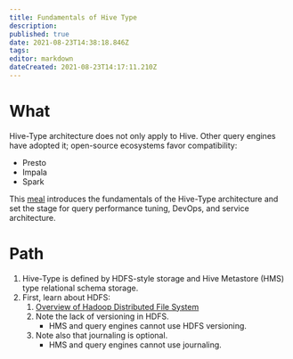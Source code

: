 ```yaml
---
title: Fundamentals of Hive Type
description: 
published: true
date: 2021-08-23T14:38:18.846Z
tags: 
editor: markdown
dateCreated: 2021-08-23T14:17:11.210Z
---
```


# What
Hive-Type architecture does not only apply to Hive. Other query engines have adopted it; open-source ecosystems favor compatibility:
- Presto
- Impala
- Spark

This [meal](/training/qram/meals) introduces the fundamentals of the Hive-Type architecture and set the stage for query performance tuning, DevOps, and service architecture.

# Path
1. Hive-Type is defined by HDFS-style storage and Hive Metastore (HMS) type relational schema storage.
2. First, learn about HDFS:
   1. [Overview of Hadoop Distributed File System](/training/qram/dishes/overview_of_hdfs)
   2. Note the lack of versioning in HDFS.
      - HMS and query engines cannot use HDFS versioning.
   3. Note also that journaling is optional.
      - HMS and query engines cannot use journaling.
